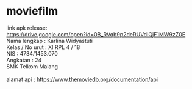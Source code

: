 # moviefilm
link apk release:<br>
https://drive.google.com/open?id=0B_RVqb9p2deRUVdIQjF1MW9zZ0E<br>
Nama lengkap : Karlina Widyastuti <br>
Kelas / No urut : XI RPL 4 / 18 <br>
NIS : 4734/1453.070 <br>
Angkatan : 24 <br>
SMK Telkom Malang
<br> <br>
alamat api : https://www.themoviedb.org/documentation/api
